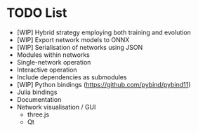 # TODO List

- [WIP] Hybrid strategy employing both training and evolution
- [WIP] Export network models to ONNX
- [WIP] Serialisation of networks using JSON
- Modules within networks
- Single-network operation
- Interactive operation
- Include dependencies as submodules
- [WIP] Python bindings (https://github.com/pybind/pybind11)
- Julia bindings
- Documentation
- Network visualisation / GUI
	- three.js
	- Qt
